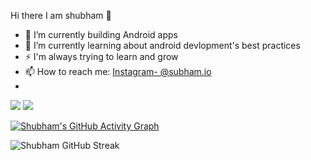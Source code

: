  Hi there I am shubham 👋

- 🔭 I’m currently building Android apps
- 🌱 I’m currently learning about android devlopment's best practices
- ⚡ I'm always trying to learn and grow
- 📫 How to reach me: [Instagram- @subham.io](https://www.instagram.com/subham.io/)
- 
<img src="https://github-readme-stats.vercel.app/api?username=shubham423&&show_icons=true&title_color=ffffff&icon_color=bb2acf&text_color=daf7dc&bg_color=151515">
<img src="https://github-readme-stats.vercel.app/api/top-langs/?username=shubham423&layout=compact">

[![Shubham's GitHub Activity Graph](https://activity-graph.herokuapp.com/graph?username=shubham423&theme=tokyonight)](https://git.io/praveenscience)

![Shubham GitHub Streak](https://github-readme-streak-stats.herokuapp.com/?user=shubham423&theme=tokyonight)

